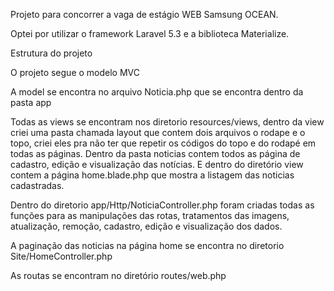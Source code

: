 Projeto para concorrer a vaga de estágio WEB Samsung OCEAN.

Optei por utilizar o framework Laravel 5.3 e a biblioteca Materialize.

Estrutura do projeto

O projeto segue o modelo MVC

A model se encontra no arquivo Noticia.php que se encontra dentro da pasta app

Todas as views se encontram nos diretorio resources/views, dentro da view criei uma pasta chamada layout que contem dois arquivos 
o rodape e o topo, criei eles pra não ter que repetir os códigos do topo e do rodapé em todas as páginas. 
Dentro da pasta noticias contem todos as página de cadastro, edição e visualização das notícias.
E dentro do diretório view contem a página home.blade.php que mostra a listagem das noticias cadastradas.

Dentro do diretorio app/Http/NoticiaController.php foram criadas todas as funções para as manipulações das rotas, tratamentos das imagens, atualização, remoção, cadastro, edição e visualização dos dados.
 
A paginação das noticias na página home se encontra no diretorio Site/HomeController.php

As routas se encontram no diretório routes/web.php
